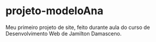 # projeto-modeloAna
 Meu primeiro projeto de site, feito durante aula do curso de Desenvolvimento Web de Jamilton Damasceno.
